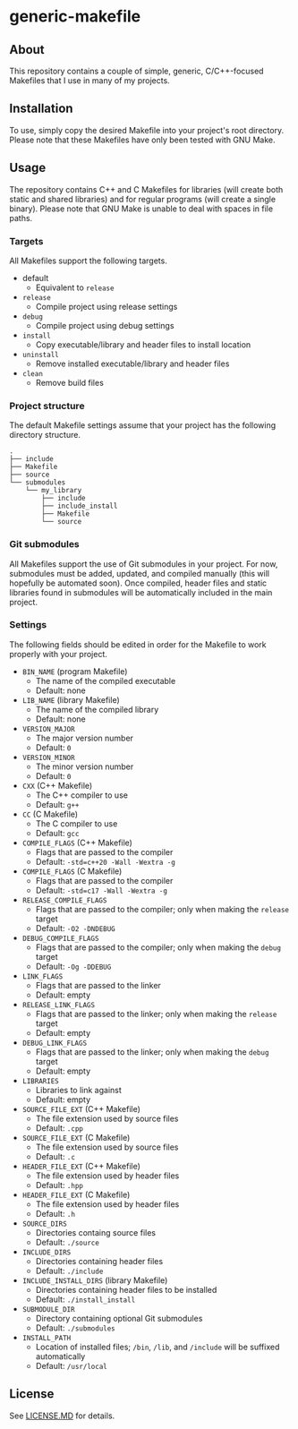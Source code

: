 # generic-makefile

## About
This repository contains a couple of simple, generic, C/C++-focused Makefiles that I use in many of my projects.

## Installation
To use, simply copy the desired Makefile into your project's root directory. Please note that these Makefiles have only been tested with GNU Make.

## Usage
The repository contains C++ and C Makefiles for libraries (will create both static and shared libraries) and for regular programs (will create a single binary). Please note that GNU Make is unable to deal with spaces in file paths.

### Targets
All Makefiles support the following targets.

- default
  - Equivalent to `release`
- `release`
  - Compile project using release settings
- `debug`
  - Compile project using debug settings
- `install`
  - Copy executable/library and header files to install location
- `uninstall`
  - Remove installed executable/library and header files
- `clean`
  - Remove build files

### Project structure
The default Makefile settings assume that your project has the following directory structure.
```
.
├── include
├── Makefile
├── source
└── submodules
    └── my_library
        ├── include
        ├── include_install
        ├── Makefile
        └── source
```

### Git submodules
All Makefiles support the use of Git submodules in your project. For now, submodules must be added, updated, and compiled manually (this will hopefully be automated soon). Once compiled, header files and static libraries found in submodules will be automatically included in the main project.

### Settings
The following fields should be edited in order for the Makefile to work properly with your project.

- `BIN_NAME` (program Makefile)
  - The name of the compiled executable
  - Default: none
- `LIB_NAME` (library Makefile)
  - The name of the compiled library
  - Default: none
- `VERSION_MAJOR`
  - The major version number
  - Default: `0`
- `VERSION_MINOR`
  - The minor version number
  - Default: `0`
- `CXX` (C++ Makefile)
  - The C++ compiler to use
  - Default: `g++`
- `CC` (C Makefile)
  - The C compiler to use
  - Default: `gcc`
- `COMPILE_FLAGS` (C++ Makefile)
  - Flags that are passed to the compiler
  - Default: `-std=c++20 -Wall -Wextra -g`
- `COMPILE_FLAGS` (C Makefile)
  - Flags that are passed to the compiler
  - Default: `-std=c17 -Wall -Wextra -g`
- `RELEASE_COMPILE_FLAGS`
  - Flags that are passed to the compiler; only when making the `release` target
  - Default: `-O2 -DNDEBUG`
- `DEBUG_COMPILE_FLAGS`
  - Flags that are passed to the compiler; only when making the `debug` target
  - Default: `-Og -DDEBUG`
- `LINK_FLAGS`
  - Flags that are passed to the linker
  - Default: empty
- `RELEASE_LINK_FLAGS`
  - Flags that are passed to the linker; only when making the `release` target
  - Default: empty
- `DEBUG_LINK_FLAGS`
  - Flags that are passed to the linker; only when making the `debug` target
  - Default: empty
- `LIBRARIES`
  - Libraries to link against
  - Default: empty
- `SOURCE_FILE_EXT` (C++ Makefile)
  - The file extension used by source files
  - Default: `.cpp`
- `SOURCE_FILE_EXT` (C Makefile)
  - The file extension used by source files
  - Default: `.c`
- `HEADER_FILE_EXT` (C++ Makefile)
  - The file extension used by header files
  - Default: `.hpp`
- `HEADER_FILE_EXT` (C Makefile)
  - The file extension used by header files
  - Default: `.h`
- `SOURCE_DIRS`
  - Directories containg source files
  - Default: `./source`
- `INCLUDE_DIRS`
  - Directories containing header files
  - Default: `./include`
- `INCLUDE_INSTALL_DIRS` (library Makefile)
  - Directories containing header files to be installed
  - Default: `./install_install`
- `SUBMODULE_DIR`
  - Directory containing optional Git submodules
  - Default: `./submodules`
- `INSTALL_PATH`
  - Location of installed files; `/bin`, `/lib`, and `/include` will be suffixed automatically
  - Default: `/usr/local`

## License
See [LICENSE.MD](LICENSE.MD) for details.
